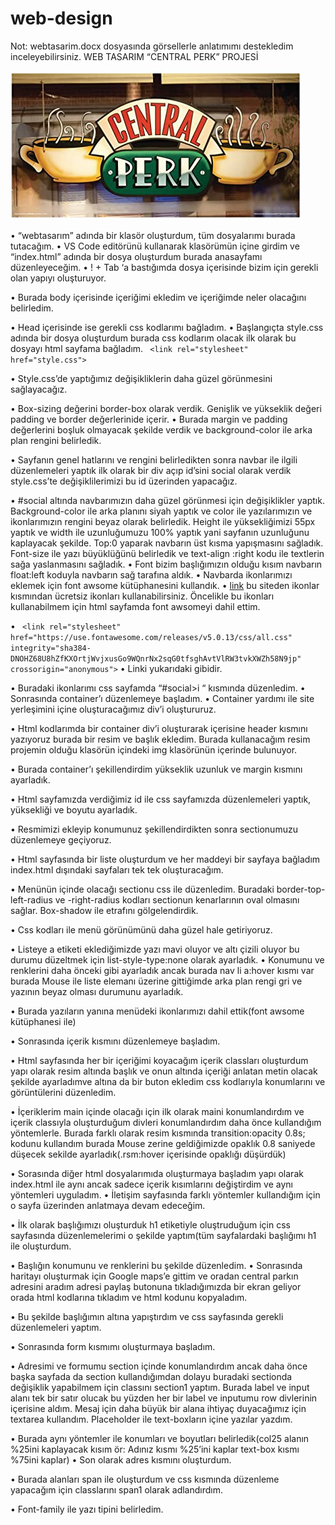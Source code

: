 # web-design
Not: webtasarim.docx dosyasında görsellerle anlatımımı destekledim inceleyebilirsiniz.
WEB TASARIM “CENTRAL PERK” PROJESİ 

![resim](https://github.com/kayahalime/web-design/blob/master/img/sembol4.jpg)

•	“webtasarım” adında bir klasör oluşturdum, tüm dosyalarımı burada tutacağım.
•	VS Code editörünü kullanarak klasörümün içine girdim ve “index.html” adında bir dosya oluşturdum burada anasayfamı düzenleyeceğim.
•	! + Tab ‘a bastığımda dosya içerisinde bizim için gerekli olan yapıyı oluşturuyor.

 
•	Burada body içerisinde içeriğimi ekledim ve içeriğimde neler olacağını belirledim.

•	Head içerisinde ise gerekli css kodlarımı bağladım.
•	Başlangıçta style.css adında bir dosya oluşturdum burada css kodlarım olacak ilk olarak bu dosyayı html sayfama bağladım.
` <link rel="stylesheet" href="style.css">`

•	Style.css’de yaptığımız değişikliklerin daha güzel görünmesini sağlayacağız.

•	Box-sizing değerini border-box olarak verdik. Genişlik ve yükseklik değeri padding ve border değerlerinide içerir.
•	Burada margin ve padding değerlerini boşluk olmayacak şekilde verdik ve background-color ile arka plan rengini belirledik.

•	Sayfanın genel hatlarını ve rengini belirledikten sonra navbar ile ilgili düzenlemeleri yaptık ilk olarak bir div açıp id’sini social olarak verdik style.css’te değişiklilerimizi bu id üzerinden yapacağız. 




•	#social altında navbarımızın daha güzel görünmesi için değişiklikler yaptık. Background-color ile arka planını siyah yaptık ve color ile yazılarımızın ve ikonlarımızın rengini beyaz olarak belirledik. Height ile yüksekliğimizi 55px yaptık ve width ile uzunluğumuzu 100% yaptık yani sayfanın uzunluğunu kaplayacak şekilde. Top:0 yaparak navbarın üst kısma yapışmasını sağladık. Font-size ile yazı büyüklüğünü belirledik ve text-align :right kodu ile textlerin sağa yaslanmasını sağladık.
•	Font bizim başlığımızın olduğu kısım navbarın float:left koduyla navbarın sağ tarafına aldık.
•	Navbarda ikonlarımızı eklemek için font awsome kütüphanesini kullandık.
•	[link](https://fontawesome.com/)  bu siteden ikonlar kısmından ücretsiz ikonları kullanabilirsiniz. Öncelikle bu ikonları kullanabilmem için html sayfamda font awsomeyi dahil ettim.

•	` <link rel="stylesheet" href="https://use.fontawesome.com/releases/v5.0.13/css/all.css" integrity="sha384-DNOHZ68U8hZfKXOrtjWvjxusGo9WQnrNx2sqG0tfsghAvtVlRW3tvkXWZh58N9jp" crossorigin="anonymous">`
•	Linki yukarıdaki gibidir.

 
 
•	Buradaki ikonlarımı css sayfamda “#social>i “ kısmında düzenledim.
•	Sonrasında container’ı düzenlemeye başladım.
•	Container yardımı ile site yerleşimini içine oluşturacağımız div’i oluştururuz.
 
•	Html kodlarımda bir container div’i oluşturarak içerisine header kısmını yazıyoruz burada bir resim ve başlık ekledim. Burada kullanacağım resim projemin olduğu klasörün içindeki img klasörünün içerinde bulunuyor.
 
•	Burada container’ı şekillendirdim yükseklik uzunluk ve margin kısmını ayarladık.
 
•	Html sayfamızda verdiğimiz id ile css sayfamızda düzenlemeleri yaptık, yüksekliği ve boyutu ayarladık.
 
•	Resmimizi ekleyip konumunuz şekillendirdikten sonra sectionumuzu düzenlemeye geçiyoruz.
 

•	Html sayfasında bir liste oluşturdum ve her maddeyi bir sayfaya bağladım index.html dışındaki sayfaları tek tek oluşturacağım.
 
•	Menünün içinde olacağı sectionu css ile düzenledim. Buradaki border-top-left-radius ve -right-radius kodları sectionun kenarlarının oval olmasını sağlar. Box-shadow ile etrafını gölgelendirdik. 
 
•	Css kodları ile menü görünümünü daha güzel hale getiriyoruz.
 
•	Listeye a etiketi eklediğimizde yazı mavi oluyor ve altı çizili oluyor bu durumu düzeltmek için list-style-type:none olarak ayarladık.
•	Konumunu ve renklerini daha önceki gibi ayarladık ancak burada nav li a:hover kısmı var burada Mouse ile liste elemanı üzerine gittiğimde arka plan rengi gri ve yazının beyaz olması durumunu ayarladık.
 
•	Burada yazıların yanına menüdeki ikonlarımızı dahil ettik(font awsome kütüphanesi ile)
 

•	Sonrasında içerik kısmını düzenlemeye başladım.
 
•	Html sayfasında her bir içeriğimi koyacağım içerik classları oluşturdum yapı olarak resim altında başlık ve onun altında içeriği anlatan metin olacak şekilde ayarladımve altına da bir buton ekledim css kodlarıyla konumlarını ve görüntülerini düzenledim.
 
•	İçeriklerim main içinde olacağı için ilk olarak maini konumlandırdım ve içerik classıyla oluşturduğum divleri konumlandırdım daha önce kullandığım yöntemlerle. Burada farklı olarak resim kısmında transition:opacity 0.8s; kodunu kullandım burada Mouse zerine geldiğimizde opaklık 0.8 saniyede düşecek sekilde ayarladık(.rsm:hover içerisinde opaklığı düşürdük)
 


 
•	Sorasında diğer html dosyalarımıda oluşturmaya başladım yapı olarak index.html ile aynı ancak sadece içerik kısımlarını değiştirdim ve aynı yöntemleri uyguladım.
•	İletişim sayfasında farklı yöntemler kullandığım için o sayfa üzerinden anlatmaya devam edeceğim.
 

•	İlk olarak başlığımızı oluşturduk h1 etiketiyle oluştruduğum için css sayfasında düzenlemelerimi o şekilde yaptım(tüm sayfalardaki başlığımı h1 ile oluşturdum.
 
•	Başlığın konumunu ve renklerini bu şekilde düzenledim.
•	Sonrasında haritayı oluşturmak için Google maps’e gittim ve oradan central parkın adresini aradım adresi paylaş butonuna tıkladığımızda bir ekran geliyor orada html kodlarına tıkladım ve html kodunu kopyaladım.
 
•	Bu şekilde başlığımın altına yapıştırdım ve css sayfasında gerekli düzenlemeleri yaptım.
 
•	Sonrasında form kısmımı oluşturmaya başladım.

 
•	Adresimi ve formumu section içinde konumlandırdım ancak daha önce başka sayfada da section kullandığımdan dolayu buradaki sectionda değişiklik yapabilmem için classını section1 yaptım. Burada label ve input alanı tek bir satır olucak bu yüzden her bir label ve inputumu row divlerinin içerisine aldım. Mesaj için daha büyük bir alana ihtiyaç duyacağımız için textarea kullandım. Placeholder ile text-boxların içine yazılar yazdım.
 
•	Burada aynı yöntemler ile konumları ve boyutları belirledik(col25 alanın %25ini kaplayacak kısım ör: Adınız kısmı %25’ini kaplar text-box kısmı %75ini kaplar)
•	Son olarak adres kısmını oluşturdum.
 
•	Burada alanları span ile oluşturdum ve css kısmında düzenleme yapacağım için classlarını span1 olarak adlandırdım.
 
•	Font-family ile yazı tipini belirledim.



























